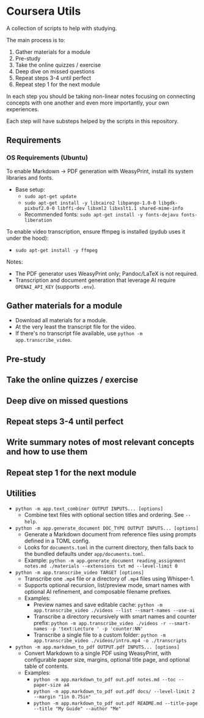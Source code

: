 Coursera Utils
===

A collection of scripts to help with studying.

The main process is to:

1. Gather materials for a module
2. Pre-study
3. Take the online quizzes / exercise
4. Deep dive on missed questions
5. Repeat steps 3-4 until perfect
7. Repeat step 1 for the next module

In each step you should be taking non-linear notes focusing on connecting
concepts with one another and even more importantly, your own experiences.

Each step will have substeps helped by the scripts in this repository.

## Requirements

### OS Requirements (Ubuntu)

To enable Markdown → PDF generation with WeasyPrint, install its system libraries and fonts.

- Base setup:
  - `sudo apt-get update`
  - `sudo apt-get install -y libcairo2 libpango-1.0-0 libgdk-pixbuf2.0-0 libffi-dev libxml2 libxslt1.1 shared-mime-info`
  - Recommended fonts: `sudo apt-get install -y fonts-dejavu fonts-liberation`

To enable video transcription, ensure ffmpeg is installed (pydub uses it under the hood):

- `sudo apt-get install -y ffmpeg`

Notes:
- The PDF generator uses WeasyPrint only; Pandoc/LaTeX is not required.
- Transcription and document generation that leverage AI require `OPENAI_API_KEY` (supports `.env`).

## Gather materials for a module

- Download all materials for a module.
- At the very least the transcript file for the video.
- If there's no transcript file available, use `python -m app.transcribe_video`.

## Pre-study

## Take the online quizzes / exercise

## Deep dive on missed questions

## Repeat steps 3-4 until perfect

## Write summary notes of most relevant concepts and how to use them

## Repeat step 1 for the next module

## Utilities

- `python -m app.text_combiner OUTPUT INPUTS... [options]`
  - Combine text files with optional section titles and ordering. See `--help`.
- `python -m app.generate_document DOC_TYPE OUTPUT INPUTS... [options]`
  - Generate a Markdown document from reference files using prompts defined in a TOML config.
  - Looks for `documents.toml` in the current directory, then falls back to the bundled defaults under `app/documents.toml`.
  - Example: `python -m app.generate_document reading_assignment notes.md ./materials --extensions txt md --level-limit 0`
- `python -m app.transcribe_video TARGET [options]`
  - Transcribe one `.mp4` file or a directory of `.mp4` files using Whisper-1.
  - Supports optional recursion, list/preview mode, smart names with optional AI refinement, and composable filename prefixes.
  - Examples:
    - Preview names and save editable cache: `python -m app.transcribe_video ./videos --list --smart-names --use-ai`
    - Transcribe a directory recursively with smart names and counter prefix: `python -m app.transcribe_video ./videos -r --smart-names -p 'text:Lecture ' -p 'counter:NN'`
    - Transcribe a single file to a custom folder: `python -m app.transcribe_video ./videos/intro.mp4 -o ./transcripts`
- `python -m app.markdown_to_pdf OUTPUT.pdf INPUTS... [options]`
  - Convert Markdown to a single PDF using WeasyPrint, with configurable paper size, margins, optional title page, and optional table of contents.
  - Examples:
    - `python -m app.markdown_to_pdf out.pdf notes.md --toc --paper-size a4`
    - `python -m app.markdown_to_pdf out.pdf docs/ --level-limit 2 --margin "1in 0.75in"`
    - `python -m app.markdown_to_pdf out.pdf README.md --title-page --title "My Guide" --author "Me"`

